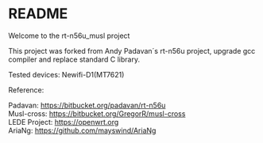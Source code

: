 # README #

Welcome to the rt-n56u_musl project  

This project was forked from Andy Padavan´s rt-n56u project, upgrade gcc compiler and replace standard C library.  

Tested devices: Newifi-D1(MT7621)  

Reference:  

Padavan: https://bitbucket.org/padavan/rt-n56u  
Musl-cross: https://bitbucket.org/GregorR/musl-cross  
LEDE Project: https://openwrt.org  
AriaNg:  https://github.com/mayswind/AriaNg   

